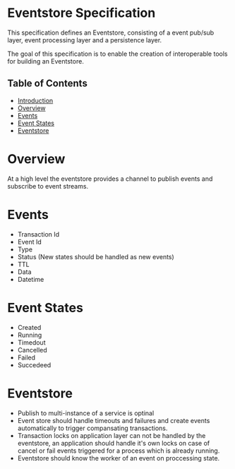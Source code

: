 # Eventstore Specification

This specification defines an Eventstore, consisting of a event pub/sub layer, event processing layer and a persistence layer.

The goal of this specification is to enable the creation of interoperable tools for building an Eventstore. 

## Table of Contents
- [Introduction](#eventstore-specification)
- [Overview](#overview)
- [Events](#events)
- [Event States](#event-states)
- [Eventstore](#eventstore)

# Overview
At a high level the eventstore provides a channel to publish events and subscribe to event streams.

# Events
- Transaction Id
- Event Id
- Type
- Status (New states should be handled as new events)
- TTL
- Data
- Datetime

# Event States
- Created
- Running
- Timedout
- Cancelled
- Failed
- Succedeed

# Eventstore
- Publish to multi-instance of a service is optinal
- Event store should handle timeouts and failures and create events automatically to trigger compansating transactions.
- Transaction locks on application layer can not be handled by the eventstore, an application should handle it's own locks on case of cancel or fail events triggered for a process which is already running.
- Eventstore should know the worker of an event on proccessing state.
